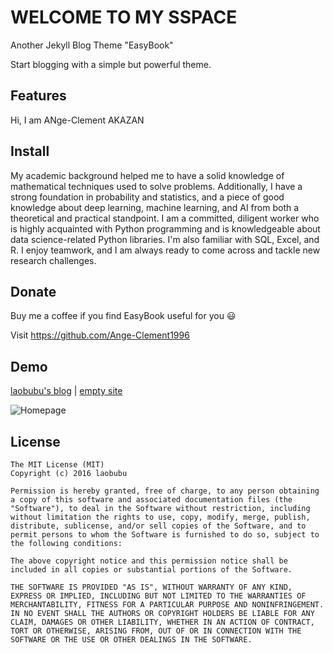 # WELCOME TO MY SSPACE

Another Jekyll Blog Theme "EasyBook"

Start blogging with a simple but powerful theme.

## Features
Hi, I am ANge-Clement AKAZAN

## Install
My academic background helped me to have a solid knowledge of mathematical techniques used to
solve problems. Additionally, I have a strong foundation in probability and statistics, and a piece of
good knowledge about deep learning, machine learning, and AI from both a theoretical and practical
standpoint. I am a committed, diligent worker who is highly acquainted with Python programming
and is knowledgeable about data science-related Python libraries. I'm also familiar with SQL,
Excel, and R.
I enjoy teamwork, and I am always ready to come across and tackle new research challenges.

## Donate

Buy me a coffee if you find EasyBook useful for you :smiley:

Visit <https://github.com/Ange-Clement1996>

## Demo

[laobubu's blog](http://blog.laobubu.net) | [empty site](http://laobubu.github.io/jekyll-theme-EasyBook)

![Homepage](https://ooo.0o0.ooo/2016/02/11/56bc997c65daf.png)

## License

```
The MIT License (MIT)
Copyright (c) 2016 laobubu

Permission is hereby granted, free of charge, to any person obtaining a copy of this software and associated documentation files (the "Software"), to deal in the Software without restriction, including without limitation the rights to use, copy, modify, merge, publish, distribute, sublicense, and/or sell copies of the Software, and to permit persons to whom the Software is furnished to do so, subject to the following conditions:

The above copyright notice and this permission notice shall be included in all copies or substantial portions of the Software.

THE SOFTWARE IS PROVIDED "AS IS", WITHOUT WARRANTY OF ANY KIND, EXPRESS OR IMPLIED, INCLUDING BUT NOT LIMITED TO THE WARRANTIES OF MERCHANTABILITY, FITNESS FOR A PARTICULAR PURPOSE AND NONINFRINGEMENT. IN NO EVENT SHALL THE AUTHORS OR COPYRIGHT HOLDERS BE LIABLE FOR ANY CLAIM, DAMAGES OR OTHER LIABILITY, WHETHER IN AN ACTION OF CONTRACT, TORT OR OTHERWISE, ARISING FROM, OUT OF OR IN CONNECTION WITH THE SOFTWARE OR THE USE OR OTHER DEALINGS IN THE SOFTWARE.
```

[Quick Guide]: https://github.com/laobubu/jekyll-theme-EasyBook/wiki/Quick-Guide
[helloPost]: http://laobubu.github.io/jekyll-theme-EasyBook/archivers/hello
[jekyll]: http://jekyllrb.com/
